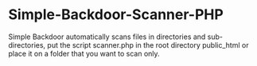 # Simple-Backdoor-Scanner-PHP
Simple Backdoor automatically scans files in directories and sub-directories, put the script scanner.php in the root directory public_html or place it on a folder that you want to scan only.

